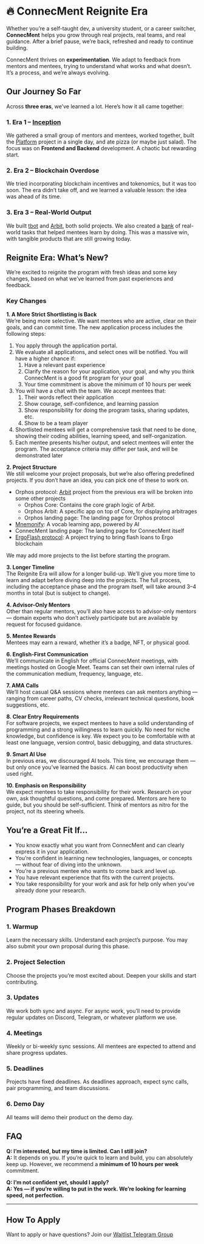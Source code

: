 # 🔥 ConnecMent Reignite Era

Whether you’re a self-taught dev, a university student, or a career switcher, **ConnecMent** helps you grow through real projects, real teams, and real guidance. After a brief pause, we’re back, refreshed and ready to continue building.

ConnecMent thrives on **experimentation**. We adapt to feedback from mentors and mentees, trying to understand what works and what doesn’t. It’s a process, and we’re always evolving.

## Our Journey So Far

Across **three eras**, we’ve learned a lot. Here’s how it all came together:

### 1. **Era 1 – [Inception](https://github.com/ConnecMent/inception)**  
We gathered a small group of mentors and mentees, worked together, built the [Platform](https://github.com/ConnecMent/platform) project in a single day, and ate pizza (or maybe just salad). The focus was on **Frontend and Backend** development. A chaotic but rewarding start.

### 2. **Era 2 – Blockchain Overdose**  
We tried incorporating blockchain incentives and tokenomics, but it was too soon. The era didn’t take off, and we learned a valuable lesson: the idea was ahead of its time.

### 3. **Era 3 – Real-World Output**  
We built [tbot](https://github.com/ConnecMent/tbot) and   [Arbit](https://github.com/ConnecMent/Arbit), both solid projects. We also created a [bank](https://github.com/ConnecMent/bank/issues) of real-world tasks that helped mentees learn by doing. This was a massive win, with tangible products that are still growing today.

## Reignite Era: What’s New?

We’re excited to reignite the program with fresh ideas and some key changes, based on what we’ve learned from past experiences and feedback.

### Key Changes

**1. A More Strict Shortlisting is Back**  
We’re being more selective. We want mentees who are active, clear on their goals, and can commit time.
The new application process includes the following steps:
1. You apply through the application portal.
2. We evaluate all applications, and select ones will be notified. You will have a higher chance if:
   1. Have a relevant past experience
   2. Clarify the reason for your application, your goal, and why you think ConnecMent is a good fit program for your goal
   3. Your time commitment is above the minimum of 10 hours per week
3. You will have a chat with the team. We accept mentees that:
   1. Their words reflect their application
   2. Show courage, self-confidence, and learning passion
   3. Show responsibility for doing the program tasks, sharing updates, etc.
   4. Show to be a team player
4. Shortlisted mentees will get a comprehensive task that need to be done, showing their coding abilities, learning speed, and self-organization.
5. Each mentee presents his/her output, and select mentees will enter the program. The acceptance criteria may differ per task, and will be demonstrated later

**2. Project Structure**  
We still welcome your project proposals, but we’re also offering predefined projects. If you don’t have an idea, you can pick one of these to work on.
- Orphos protocol: [Arbit](https://github.com/ConnecMent/Arbit) project from the previous era will be broken into some other projects
  - Orphos Core: Contains the core graph logic of Arbit.
  - Orphos Arbit: A specific app on top of Core, for displaying arbitrages
  - Orphos landing page: The landing page for Orphos protocol
- [Mnemonify](https://github.com/mkermani144/Mnemonify): A vocab learning app, powered by AI
- ConnecMent landing page: The landing page for ConnecMent itself
- [ErgoFlash protocol](https://github.com/mkermani144/ergo-flash-loan-example): A project trying to bring flash loans to Ergo blockchain

We may add more projects to the list before starting the program.

**3. Longer Timeline**  
The Reignite Era will allow for a longer build-up. We’ll give you more time to learn and adapt before diving deep into the projects. The full process, including the acceptance phase and the program itself, will take around 3–4 months in total (but is subject to change).

**4. Advisor-Only Mentors**  
Other than regular mentors, you’ll also have access to advisor-only mentors — domain experts who don’t actively participate but are available by request for focused guidance.

**5. Mentee Rewards**  
Mentees may earn a reward, whether it’s a badge, NFT, or physical good.

**6. English-First Communication**  
We’ll communicate in English for official ConnecMent meetings, with meetings hosted on Google Meet. Teams can set their own internal rules of the communication medium, frequency, language, etc.

**7. AMA Calls**  
We’ll host casual Q&A sessions where mentees can ask mentors anything — ranging from career paths, CV checks, irrelevant technical questions, book suggestions, etc.

**8. Clear Entry Requirements**  
For software projects, we expect mentees to have a solid understanding of programming and a strong willingness to learn quickly. No need for niche knowledge, but confidence is key. We expect you to be comfortable with at least one language, version control, basic debugging, and data structures.

**9. Smart AI Use**  
In previous eras, we discouraged AI tools. This time, we encourage them — but only once you’ve learned the basics. AI can boost productivity when used right.

**10. Emphasis on Responsibility**  
We expect mentees to take responsibility for their work. Research on your own, ask thoughtful questions, and come prepared. Mentors are here to guide, but you should be self-sufficient. Think of mentors as nitro for the project, not its steering wheels.

## You’re a Great Fit If…

- You know exactly what you want from ConnecMent and can clearly express it in your application.
- You’re confident in learning new technologies, languages, or concepts — without fear of diving into the unknown.
- You’re a previous mentee who wants to come back and level up.
- You have relevant experience that fits with the current projects.
- You take responsibility for your work and ask for help only when you’ve already done your research.

## Program Phases Breakdown

### 1. **Warmup**  
Learn the necessary skills. Understand each project’s purpose. You may also submit your own proposal during this phase.

### 2. **Project Selection**  
Choose the projects you’re most excited about. Deepen your skills and start contributing.

### 3. **Updates**  
We work both sync and async. For async work, you’ll need to provide regular updates on Discord, Telegram, or whatever platform we use.

### 4. **Meetings**  
Weekly or bi-weekly sync sessions. All mentees are expected to attend and share progress updates.

### 5. **Deadlines**  
Projects have fixed deadlines. As deadlines approach, expect sync calls, pair programming, and team discussions.

### 6. **Demo Day**  
All teams will demo their product on the demo day.

## FAQ

**Q: I’m interested, but my time is limited. Can I still join?**  
**A:** It depends on you. If you’re quick to learn and build, you can absolutely keep up. However, we recommend a **minimum of 10 hours per week** commitment.

**Q: I’m not confident yet, should I apply?**  
**A: Yes — if you’re willing to put in the work. We’re looking for learning speed, not perfection.**

---

## How To Apply
Want to apply or have questions?
Join our [Waitlist Telegram Group](https://t.me/+JmFnJcJqJfw3YjA0)

